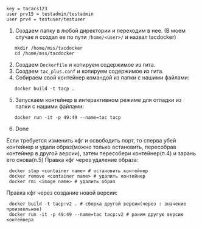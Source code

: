 ```
key = tacacs123
user prv15 = testadmin/testadmin
user prv4 = testuser/testuser
```
1. Создаем папку в любой директории и переходим в нее. (В моем случае я создал ее по пути ```/home/<user>/``` и назвал tacdocker)
```
   mkdir /home/mss/tacdocker
   cd /home/mss/tacdocker
```
2. Создаем ```Dockerfile``` и копируем содержимое из гита.
3. Создаем ```tac_plus.conf``` и копируем содержимое из гита.
4. Собираем свой контейнер командой из папки с нашими файлами:
```
   docker build -t tacp .
```
5. Запускаем контейнер в интерактивном режиме для отладки из папки с нашими файлами:
```
   docker run -it -p 49:49 --name=tac tacp
```
6. Done

Если требуется изменить кфг и освободить порт, то сперва убей контейнер и удали образ(можно только остановить, пересобрав контейнер в другой версии), затем пересобери контейнер(п.4) и зарань его снова(п.5)
Правка кфг через удаление образа:
```
 docker stop <container name> # остановить контейнер
 docker remove <container name> # удалить контейнер
 docker rmi <image name> # удалить образ
```
Правка кфг через создание новой версии:
```
 docker build -t tacp:v2 . # сборка другой версии(через : значение произвольное)
 docker run -it -p 49:49 --name=tac tacp:v2 # раним другую версию контейнера
```

